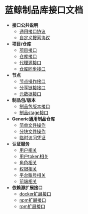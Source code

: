 # 蓝鲸制品库接口文档
- **接口公共说明**
  - [通用接口协议](/apidoc/common/common.md)
  - [自定义搜索协议](/apidoc/common/search.md)
- **项目/仓库**
  - [项目接口](/apidoc/repo/project.md)
  - [仓库接口](/apidoc/repo/repository.md)
  - [代理源接口](/apidoc/repo/proxy-channel.md)
  - [仓库同步接口](/apidoc/repo/replication.md)
- **节点**
  - [节点操作接口](/apidoc/node/node.md)
  - [分享链接接口](/apidoc/node/share.md)
  - [元数据接口](/apidoc/node/metadata.md)
- **制品包/版本**
  - [制品包版本接口](/apidoc/package/package.md)
  - [制品stage接口](/apidoc/package/stage.md)
- **Generic通用制品仓库**
    - [简单文件操作](/apidoc/generic/simple.md)
    - [分块文件操作](/apidoc/generic/block.md)
    - [临时访问凭证](/apidoc/generic/temporary-access.md)
- **认证服务**
  - [用户相关](/apidoc/auth/user.md)
  - [用户token相关](/apidoc/auth/token.md)
  - [角色相关](/apidoc/auth/role.md)
  - [权限相关](/apidoc/auth/permission.md)
  - [平台账号相关](/apidoc/auth/account.md)
  - [前端相关](/apidoc/auth/ext.md)
- **依赖源扩展接口**
  - [docker扩展接口](/apidoc/registry/docker.md)
  - [npm扩展接口](/apidoc/registry/npm.md)
  - [rpm扩展接口](/apidoc/registry/rpm.md)
